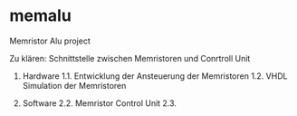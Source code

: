 # memalu
Memristor Alu project

Zu klären:
Schnittstelle zwischen Memristoren und Conrtroll Unit

1. Hardware
1.1. Entwicklung der Ansteuerung der Memristoren
1.2. VHDL Simulation der Memristoren
  
2. Software
2.2. Memristor Control Unit
2.3. 
